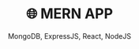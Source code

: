 <h1 align="center">
    🌐 MERN APP
</h1>
<p align="center">
    MongoDB, ExpressJS, React, NodeJS
</p>
